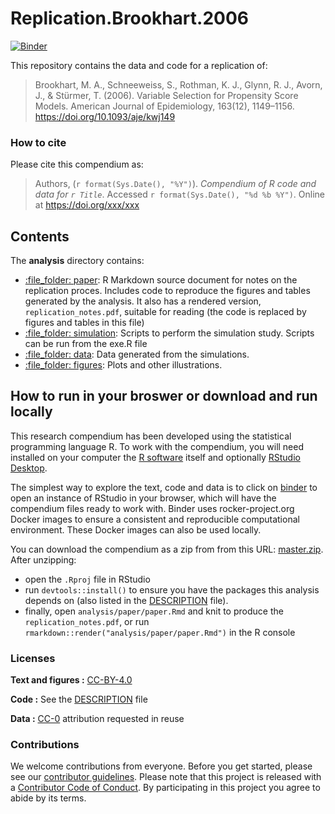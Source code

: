 # Replication.Brookhart.2006

[![Binder](https://mybinder.org/badge_logo.svg)](https://mybinder.org/v2/gh///master?urlpath=rstudio)

This repository contains the data and code for a replication of:

> Brookhart, M. A., Schneeweiss, S., Rothman, K. J., Glynn, R. J., Avorn, J., & Stürmer, T. (2006). Variable Selection for Propensity Score Models. American Journal of Epidemiology, 163(12), 1149–1156. <https://doi.org/10.1093/aje/kwj149>


### How to cite

Please cite this compendium as:

> Authors, (`r format(Sys.Date(), "%Y")`). _Compendium of R code and data for `r Title`_. Accessed `r format(Sys.Date(), "%d %b %Y")`. Online at <https://doi.org/xxx/xxx>

## Contents

The **analysis** directory contains:

  - [:file\_folder: paper](/analysis/paper): R Markdown source document
    for notes on the replication proces. Includes code to reproduce the figures and tables
    generated by the analysis. It also has a rendered version,
    `replication_notes.pdf`, suitable for reading (the code is replaced by figures
    and tables in this file)
  - [:file\_folder: simulation](/analysis/simulation):
    Scripts to perform the simulation study. Scripts can be run from the exe.R file
  - [:file\_folder: data](/analysis/data/raw_data): Data generated from the simulations.
  - [:file\_folder: figures](/analysis/figures): Plots and other
    illustrations.

## How to run in your broswer or download and run locally

This research compendium has been developed using the statistical programming
language R. To work with the compendium, you will need
installed on your computer the [R software](https://cloud.r-project.org/)
itself and optionally [RStudio Desktop](https://rstudio.com/products/rstudio/download/).

The simplest way to explore the text, code and data is to click on
[binder](https://mybinder.org/v2/gh///master?urlpath=rstudio)
to open an instance of RStudio in your browser, which will have the
compendium files ready to work with. Binder uses rocker-project.org
Docker images to ensure a consistent and reproducible computational
environment. These Docker images can also be used locally.

You can download the compendium as a zip from from this URL:
[master.zip](/archive/master.zip). After unzipping:
- open the `.Rproj` file in RStudio
- run `devtools::install()` to ensure you have the packages this analysis depends on (also listed in the
[DESCRIPTION](/DESCRIPTION) file).
- finally, open `analysis/paper/paper.Rmd` and knit to produce the `replication_notes.pdf`, or run `rmarkdown::render("analysis/paper/paper.Rmd")` in the R console

### Licenses

**Text and figures :**  [CC-BY-4.0](http://creativecommons.org/licenses/by/4.0/)

**Code :** See the [DESCRIPTION](DESCRIPTION) file

**Data :** [CC-0](http://creativecommons.org/publicdomain/zero/1.0/) attribution requested in reuse

### Contributions

We welcome contributions from everyone. Before you get started, please see our [contributor guidelines](CONTRIBUTING.md). Please note that this project is released with a [Contributor Code of Conduct](CONDUCT.md). By participating in this project you agree to abide by its terms.

